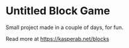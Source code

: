 # Untitled Block Game

Small project made in a couple of days, for fun.

Read more at https://kasperab.net/blocks
